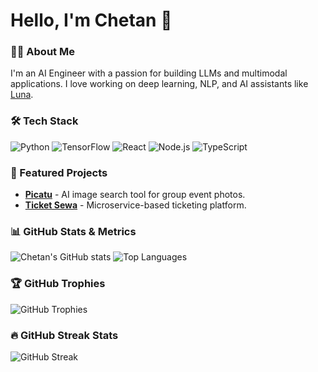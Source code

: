 # Hello, I'm Chetan 👋

### 👨‍💻 About Me
I'm an AI Engineer with a passion for building LLMs and multimodal applications. I love working on deep learning, NLP, and AI assistants like [Luna](https://github.com/your-luna-project). 

### 🛠️ Tech Stack
![Python](https://img.shields.io/badge/Python-3776AB?style=for-the-badge&logo=python&logoColor=white)
![TensorFlow](https://img.shields.io/badge/TensorFlow-FF6F00?style=for-the-badge&logo=tensorflow&logoColor=white)
![React](https://img.shields.io/badge/React-61DAFB?style=for-the-badge&logo=react&logoColor=black)
![Node.js](https://img.shields.io/badge/Node.js-339933?style=for-the-badge&logo=node.js&logoColor=white)
![TypeScript](https://img.shields.io/badge/TypeScript-3178C6?style=for-the-badge&logo=typescript&logoColor=white)

### 🌟 Featured Projects
- [**Picatu**](https://github.com/your-picatu-project) - AI image search tool for group event photos.
- [**Ticket Sewa**](https://github.com/your-ticket-sewa-project) - Microservice-based ticketing platform.


### 📊 GitHub Stats & Metrics
![Chetan's GitHub stats](https://github-readme-stats.vercel.app/api?username=chetan-pun&show_icons=true&theme=radical)
![Top Languages](https://github-readme-stats.vercel.app/api/top-langs/?username=chetan-pun&layout=compact&theme=radical)

### 🏆 GitHub Trophies
![GitHub Trophies](https://github-profile-trophy.vercel.app/?username=chetan-pun&theme=onedark&row=1&column=6)

### 🔥 GitHub Streak Stats
![GitHub Streak](https://streak-stats.demolab.com?user=chetan-pun&theme=radical&hide_border=true)

